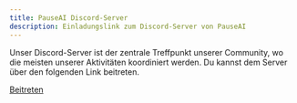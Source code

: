 ```yaml
---
title: PauseAI Discord-Server
description: Einladungslink zum Discord-Server von PauseAI
---
```


Unser Discord-Server ist der zentrale Treffpunkt unserer Community, wo die meisten unserer Aktivitäten koordiniert werden.
Du kannst dem Server über den folgenden Link beitreten.

[Beitreten](https://discord.gg/VhPHt5PRmK)
